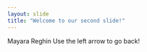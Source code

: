 ```yaml
---
layout: slide
title: "Welcome to our second slide!"
---
```

Mayara Reghin
Use the left arrow to go back!
